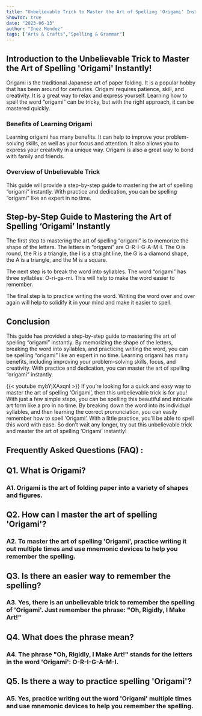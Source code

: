 ```yaml
---
title: "Unbelievable Trick to Master the Art of Spelling 'Origami' Instantly!"
ShowToc: true 
date: "2023-06-13"
author: "Inez Mendez" 
tags: ["Arts & Crafts","Spelling & Grammar"]
---
```

## Introduction to the Unbelievable Trick to Master the Art of Spelling 'Origami' Instantly! 

Origami is the traditional Japanese art of paper folding. It is a popular hobby that has been around for centuries. Origami requires patience, skill, and creativity. It is a great way to relax and express yourself. Learning how to spell the word “origami” can be tricky, but with the right approach, it can be mastered quickly. 

### Benefits of Learning Origami 

Learning origami has many benefits. It can help to improve your problem-solving skills, as well as your focus and attention. It also allows you to express your creativity in a unique way. Origami is also a great way to bond with family and friends. 

### Overview of Unbelievable Trick 

This guide will provide a step-by-step guide to mastering the art of spelling “origami” instantly. With practice and dedication, you can be spelling “origami” like an expert in no time. 

## Step-by-Step Guide to Mastering the Art of Spelling ‘Origami’ Instantly 

The first step to mastering the art of spelling “origami” is to memorize the shape of the letters. The letters in “origami” are O-R-I-G-A-M-I. The O is round, the R is a triangle, the I is a straight line, the G is a diamond shape, the A is a triangle, and the M is a square. 

The next step is to break the word into syllables. The word “origami” has three syllables: O-ri-ga-mi. This will help to make the word easier to remember. 

The final step is to practice writing the word. Writing the word over and over again will help to solidify it in your mind and make it easier to spell. 

## Conclusion 

This guide has provided a step-by-step guide to mastering the art of spelling “origami” instantly. By memorizing the shape of the letters, breaking the word into syllables, and practicing writing the word, you can be spelling “origami” like an expert in no time. Learning origami has many benefits, including improving your problem-solving skills, focus, and creativity. With practice and dedication, you can master the art of spelling “origami” instantly.

{{< youtube mybYjXAxqnI >}} 
If you’re looking for a quick and easy way to master the art of spelling ‘Origami’, then this unbelievable trick is for you! With just a few simple steps, you can be spelling this beautiful and intricate art form like a pro in no time. By breaking down the word into its individual syllables, and then learning the correct pronunciation, you can easily remember how to spell ‘Origami’. With a little practice, you’ll be able to spell this word with ease. So don’t wait any longer, try out this unbelievable trick and master the art of spelling ‘Origami’ instantly!

## Frequently Asked Questions (FAQ) :
<h2>Q1. What is Origami?</h2>

<h3>A1. Origami is the art of folding paper into a variety of shapes and figures.</h3>

<h2>Q2. How can I master the art of spelling 'Origami'?</h2>

<h3>A2. To master the art of spelling 'Origami', practice writing it out multiple times and use mnemonic devices to help you remember the spelling.</h3>

<h2>Q3. Is there an easier way to remember the spelling?</h2>

<h3>A3. Yes, there is an unbelievable trick to remember the spelling of 'Origami'. Just remember the phrase: "Oh, Rigidly, I Make Art!"</h3>

<h2>Q4. What does the phrase mean?</h2>

<h3>A4. The phrase "Oh, Rigidly, I Make Art!" stands for the letters in the word 'Origami': O-R-I-G-A-M-I.</h3>

<h2>Q5. Is there a way to practice spelling 'Origami'?</h2>

<h3>A5. Yes, practice writing out the word 'Origami' multiple times and use mnemonic devices to help you remember the spelling.</h3>





